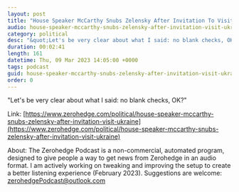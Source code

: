```yaml
---
layout: post
title: "House Speaker McCarthy Snubs Zelensky After Invitation To Visit Ukraine"
audio: house-speaker-mccarthy-snubs-zelensky-after-invitation-visit-ukraine-0
category: political
desc: "&quot;Let's be very clear about what I said: no blank checks, OK?&quot;"
duration: 00:02:41
length: 161
datetime: Thu, 09 Mar 2023 14:05:00 +0000
tags: podcast
guid: house-speaker-mccarthy-snubs-zelensky-after-invitation-visit-ukraine-0
order: 0
---
```

&quot;Let's be very clear about what I said: no blank checks, OK?&quot;

Link: [https://www.zerohedge.com/political/house-speaker-mccarthy-snubs-zelensky-after-invitation-visit-ukraine](https://www.zerohedge.com/political/house-speaker-mccarthy-snubs-zelensky-after-invitation-visit-ukraine)

About: The Zerohedge Podcast is a non-commercial, automated program, designed to give people a way to get news from Zerohedge in an audio format.  I am actively working on tweaking and improving the setup to create a better listening experience (February 2023).  Suggestions are welcome: [zerohedgePodcast@outlook.com](mailto:zerohedgePodcast@outlook.com)